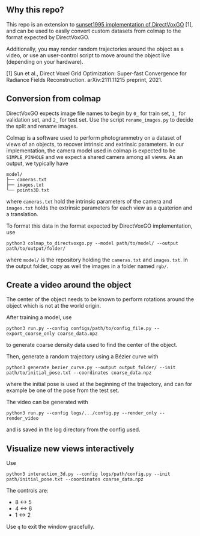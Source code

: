 ## Why this repo?

This repo is an extension to [sunset1995 implementation of DirectVoxGO](https://github.com/sunset1995/DirectVoxGO/) [1], and can be used to easily convert custom datasets from colmap to the format expected by DirectVoxGO.

Additionally, you may render random trajectories around the object as a video, or use an user-control script to move around the object live (depending on your hardware).

[1] Sun et al., Direct Voxel Grid Optimization: Super-fast Convergence for Radiance Fields Reconstruction. arXiv:2111.11215 preprint, 2021.

## Conversion from colmap

DirectVoxGO expects image file names to begin by `0_` for train set, `1_` for validation set, and `2_` for test set. Use the script `rename_images.py` to decide the split and rename images.

Colmap is a software used to perform photogrammetry on a dataset of views of an objects, to recover intrinsic and extrinsic parameters. In our implementation, the camera model used in colmap is expected to be `SIMPLE_PINHOLE` and we expect a shared camera among all views. As an output, we typically have

```
model/
├── cameras.txt
├── images.txt
└── points3D.txt
```

where `cameras.txt` hold the intrinsic parameters of the camera and `images.txt` holds the extrinsic parameters for each view as a quaterion and a translation.

To format this data in the format expected by DirectVoxGO implementation, use

```
python3 colmap_to_directvoxgo.py --model path/to/model/ --output path/to/output/folder/
```
where `model/` is the repository holding the `cameras.txt` and `images.txt`. In the output folder, copy as well the images in a folder named `rgb/`.

## Create a video around the object

The center of the object needs to be known to perform rotations around the object which is not at the world origin.

After training a model, use

```
python3 run.py --config configs/path/to/config_file.py --export_coarse_only coarse_data.npz
```

to generate coarse density data used to find the center of the object.

Then, generate a random trajectory using a Bézier curve with

```
python3 generate_bezier_curve.py --output output_folder/ --init path/to/initial_pose.txt --coordinates coarse_data.npz
```

where the initial pose is used at the beginning of the trajectory, and can for example be one of the pose from the test set.

The video can be generated with

```
python3 run.py --config logs/.../config.py --render_only --render_video
```

and is saved in the log directory from the config used.

## Visualize new views interactively

Use

```
python3 interaction_3d.py --config logs/path/config.py --init path/initial_pose.txt --coordinates coarse_data.npz
```

The controls are:
* 8 <-> 5
* 4 <-> 6
* 1 <-> 2

Use `q` to exit the window gracefully.
